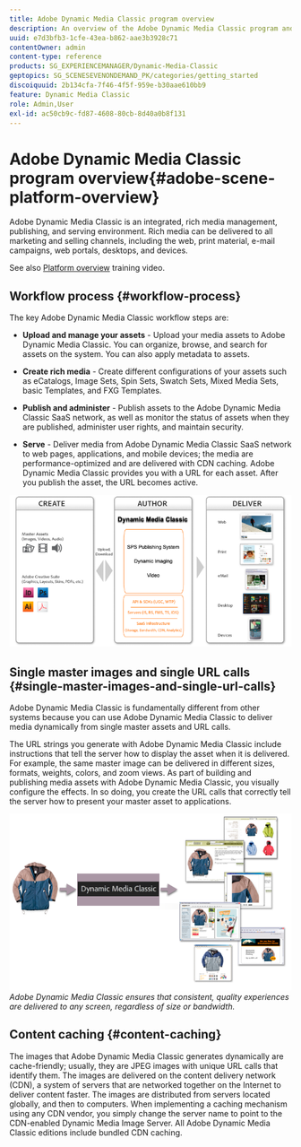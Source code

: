 ```yaml
---
title: Adobe Dynamic Media Classic program overview
description: An overview of the Adobe Dynamic Media Classic program and its entire workflow process.
uuid: e7d3bfb3-1cfe-43ea-b862-aae3b3928c71
contentOwner: admin
content-type: reference
products: SG_EXPERIENCEMANAGER/Dynamic-Media-Classic
geptopics: SG_SCENESEVENONDEMAND_PK/categories/getting_started
discoiquuid: 2b134cfa-7f46-4f5f-959e-b30aae610bb9
feature: Dynamic Media Classic
role: Admin,User
exl-id: ac50cb9c-fd87-4608-80cb-8d40a0b8f131
---
```

# Adobe Dynamic Media Classic program overview{#adobe-scene-platform-overview}

Adobe Dynamic Media Classic is an integrated, rich media management, publishing, and serving environment. Rich media can be delivered to all marketing and selling channels, including the web, print material, e-mail campaigns, web portals, desktops, and devices.

See also [Platform overview](https://s7d5.scene7.com/s7viewers/html5/VideoViewer.html?videoserverurl=https://s7d5.scene7.com/is/content/&emailurl=https://s7d5.scene7.com/s7/emailFriend&serverUrl=https://s7d5.scene7.com/is/image/&config=Scene7SharedAssets/Universal_HTML5_Video&contenturl=https://s7d5.scene7.com/skins/&asset=S7tutorials/572_Platform%20Overview_converted%20renamed_Getting%20Started-AVS) training video.

## Workflow process {#workflow-process}

The key Adobe Dynamic Media Classic workflow steps are:

* **Upload and manage your assets** - Upload your media assets to Adobe Dynamic Media Classic. You can organize, browse, and search for assets on the system. You can also apply metadata to assets.

* **Create rich media** - Create different configurations of your assets such as eCatalogs, Image Sets, Spin Sets, Swatch Sets, Mixed Media Sets, basic Templates, and FXG Templates.

* **Publish and administer** - Publish assets to the Adobe Dynamic Media Classic SaaS network, as well as monitor the status of assets when they are published, administer user rights, and maintain security.

* **Serve** - Deliver media from Adobe Dynamic Media Classic SaaS network to web pages, applications, and mobile devices; the media are performance-optimized and are delivered with CDN caching. Adobe Dynamic Media Classic provides you with a URL for each asset. After you publish the asset, the URL becomes active.

![The Adobe Dynamic Media Classic workflow process](/help/assets/gs_workflow.png)

## Single master images and single URL calls {#single-master-images-and-single-url-calls}

Adobe Dynamic Media Classic is fundamentally different from other systems because you can use Adobe Dynamic Media Classic to deliver media dynamically from single master assets and URL calls.

The URL strings you generate with Adobe Dynamic Media Classic include instructions that tell the server how to display the asset when it is delivered. For example, the same master image can be delivered in different sizes, formats, weights, colors, and zoom views. As part of building and publishing media assets with Adobe Dynamic Media Classic, you visually configure the effects. In so doing, you create the URL calls that correctly tell the server how to present your master asset to applications.

![Adobe Dynamic Media Classic can deliver the same master image to different mediums in different sizes and formats.](/help/assets/gs_dynamic_publishing.png)
*Adobe Dynamic Media Classic ensures that consistent, quality experiences are delivered to any screen, regardless of size or bandwidth.*

## Content caching {#content-caching}

The images that Adobe Dynamic Media Classic generates dynamically are cache-friendly; usually, they are JPEG images with unique URL calls that identify them. The images are delivered on the content delivery network (CDN), a system of servers that are networked together on the Internet to deliver content faster. The images are distributed from servers located globally, and then to computers. When implementing a caching mechanism using any CDN vendor, you simply change the server name to point to the CDN-enabled Dynamic Media Image Server. All Adobe Dynamic Media Classic editions include bundled CDN caching.
